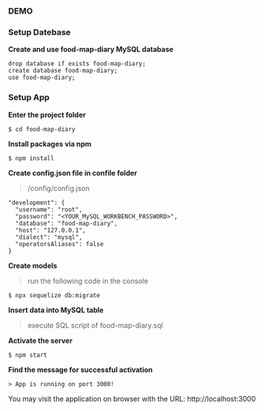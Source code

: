 ### DEMO

### Setup Datebase

**Create and use food-map-diary MySQL database**

```
drop database if exists food-map-diary;
create database food-map-diary;
use food-map-diary;
```

### Setup App

**Enter the project folder**

```
$ cd food-map-diary
```

**Install packages via npm**

```
$ npm install
```

**Create config.json file in confile folder**

> /config/config.json
```
"development": {
  "username": "root",
  "password": "<YOUR_MySQL_WORKBENCH_PASSWORD>",
  "database": "food-map-diary",
  "host": "127.0.0.1",
  "dialect": "mysql",
  "operatorsAliases": false
}

```

**Create models**

> run the following code in the console
```
$ npx sequelize db:migrate
```

**Insert data into MySQL table**
> execute SQL script of food-map-diary.sql 


**Activate the server**

```
$ npm start
```

**Find the message for successful activation**

```
> App is running on port 3000!
```
You may visit the application on browser with the URL: http://localhost:3000
